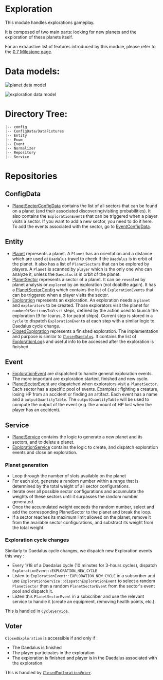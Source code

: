 # Exploration
This module handles explorations gameplay. 

It is composed of two main parts: looking for new planets and the exploration of these planets itself.

For an exhaustive list of features introduced by this module, please refer to the [0.7 Milestone page](https://gitlab.com/eternaltwin/mush/mush/-/milestones/17#tab-issues).

# Data models: 

![planet data model](https://gitlab.com/eternaltwin/mush/mush/uploads/ce736c35739eb63002d2ee3da19f7d84/Planets.drawio_3_.svg)

![exploration data model](https://cdn.discordapp.com/attachments/1165002647095496764/1165261833133903932/Screenshot_from_2023-10-21_14-14-21.png?ex=6558aaa6&is=654635a6&hm=b1b472d0225cdf9d64a7adb9c6b89a1ce2b988375e50fce6b6406b2c16d40ed5&)


# Directory Tree:
    |-- config
    |-- ConfigData/DataFixtures
    |-- Entity
    |-- Enum
    |-- Event
    |-- Normalizer
    |-- Repository
    |-- Service

# Repositories

## ConfigData
- [PlanetSectorConfigData](./ConfigData/PlanetSectorConfigData.php) contains the list of all sectors that can be found on a planet (and their associated discovering/visiting probabilities). It also contains the `ExplorationEvent`s that can be triggered when a player visits a sector.
If you want to add a new sector, you need to do it here.
To add the events associated with the sector, go to [EventConfigData](../Game/ConfigData/EventConfigData.php).

## Entity
- [Planet](./Entity/Planet.php) represents a planet. A `Planet` has an orientation and a distance which are used at `Daedalus` travel to check if the `Daedalus` is in orbit of the planet. It also has a list of `PlanetSector`s that can be explored by players. A `Planet` is scanned by `player` which is the only one who can analyze it, unless the `Daedalus` is in orbit of the planet.
- [PlanetSector](./Entity/PlanetSector.php) represents a sector of a planet. It can be `revealed` by planet analysis or `explored` by an exploration (not doabl8e again). It has a [PlanetSectorConfig](./Entity/Config/PlanetSectorConfig.php) which contains the list of `ExplorationEvent`s that can be triggered when a player visits the sector.
- [Exploration](./Entity/Exploration.php) represents an exploration. An exploration needs a `planet` and `explorators` to be created. Those explorators visit the planet for `numberOfSectionsToVisit` steps, defined by the action used to launch the exploration (9 for Icarus, 3 for patrol ships). Current step is stored in a `cycle` to dispatch `ExplorationEvent`s at each step with a similar logic to Daedalus cycle change.
- [ClosedExploration](./Entity/ClosedExploration.php) represents a finished exploration. The implementation and purpose is similar to [`ClosedDaedalus`](../Daedalus/Entity/ClosedDaedalus.php). It contains the list of [ExplorationLog](./Entity/ExplorationLog.php)s and useful info to be accessed after the exploration is finished.

## Event
- [ExplorationEvent](./Event/ExplorationEvent.php) are dispatched to handle general exploration events. The more important are exploration started, finished and new cycle.
- [PlanetSectorEvent](./Event/PlanetSectorEvent.php) are dispatched when explorators visit a `PlanetSector`. Each sector has a specific pool of events. Examples : fighting a creature, losing HP from an accident or finding an artifact. Each event has a name and a `outputQuantityTable`. The `outputQuantityTable` will be used to compute the output of the event (e.g. the amount of HP lost when the player has an accident).

## Service
- [PlanetService](./Service/PlanetService.php) contains the logic to generate a new planet and its sectors, and to delete a planet.
- [ExplorationService](./Service/ExplorationService.php) contains the logic to create, and dispatch exploration events and close an exploration.

### Planet generation

- Loop through the number of slots available on the planet
- For each slot, generate a random number within a range that is determined by the total weight of all sector configurations.
- Iterate over all possible sector configurations and accumulate the weights of these sectors until it surpasses the random number generated.
- Once the accumulated weight exceeds the random number, select and add the corresponding PlanetSector to the planet and break the loop.
- If a sector reaches its maximum limit allowed on the planet, remove it from the available sector configurations, and substract its weight from the total weight.

### Exploration cycle changes

Similarly to Daedalus cycle changes, we dispatch new Exploration events this way :

- Every 1/18 of a Daedalus cycle (10 minutes for 3-hours cycles), dispatch `ExplorationEvent::EXPLORATION_NEW_CYCLE`
- Listen to `ExplorationEvent::EXPLORATION_NEW_CYCLE` in a subscriber and use `ExplorationService::dispatchExplorationEvent` to select a random `PlanetSector` then a random `PlanetSectorEvent` from the sector's event pool and dispatch it.
- Listen this `PlanetSectorEvent` in a subscriber and use the relevant service to handle it (create an equipment, removing health points, etc.).

This is handled in [`CycleService`](../Game/Service/CycleService.php).

## Voter

`ClosedExploration` is accessible if and only if :
- The Daedalus is finished
- The player participates in the exploration
- The exploration is finished and player is in the Daedalus associated with the exploration

This is handled by [`ClosedExplorationVoter`](./Voter/ClosedExplorationVoter.php).